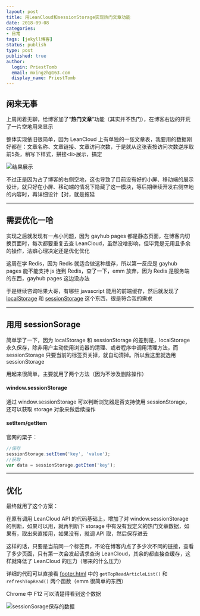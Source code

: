 ```yaml
---
layout: post
title: 用LeanCloud和sessionStorage实现热门文章功能
date: 2018-09-08
categories:
- 日常
tags: [jekyll博客]
status: publish
type: post
published: true
author:
  login: PriestTomb
  email: mxingzh@163.com
  display_name: PriestTomb
---
```


## 闲来无事

上周闲着无聊，给博客加了“**热门文章**”功能（其实并不热门），在博客右边的开荒了一片空地用来显示

整体实现依旧很简单，因为 LeanCloud 上有单独的一张文章表，我要用的数据刚好都在：文章名称、文章链接、文章访问次数，于是就从这张表按访问次数逆序取前5条，稍写下样式，拼接<li\>展示，搞定

![结果展示](http://oxujjb0ls.bkt.clouddn.com/image/%E7%83%AD%E9%97%A8%E6%96%87%E7%AB%A0/%E7%BB%93%E6%9E%9C%E5%B1%95%E7%A4%BA.jpg)

不过正是因为占了博客的右侧空地，这也导致了目前没有好的小屏、移动端的展示设计，就只好在小屏、移动端的情况下隐藏了这一模块，等后期继续开发右侧空地的内容时，再详细设计【对，就是拖延

---

## 需要优化一哈

实现之后就发现有一点小问题，因为 gayhub pages 都是静态页面，在博客内切换页面时，每次都要重复去查 LeanCloud，虽然没啥影响，但毕竟是无用且多余的操作，洁癖心理决定还是优化优化

这周在学 Redis，因为 Redis 就适合做这种缓存，所以第一反应是 gayhub pages 能不能支持 js 连到 Redis，查了一下，emm 放弃，因为 Redis 是服务端的东西，gayhub pages 这边没办法

于是继续咨询咕果大哥，有哪些 javascript 能用的前端缓存，然后就发现了 [localStorage](https://developer.mozilla.org/en-US/docs/Web/API/Window/localStorage) 和 [sessionStorage](https://developer.mozilla.org/en-US/docs/Web/API/Window/sessionStorage) 这个东西，很是符合我的需求

---

## 用用 sessionSorage

简单学了一下，因为 localStorage 和 sessionStorage 的差别是，localStorage 永久保存，除非用户主动使用浏览器的清理、或者程序中调用清理方法，而 sessionStorage 只要当前的标签页关掉，就自动清掉。所以我这里就选用 sessionStorage

用起来很简单，主要就用了两个方法（因为不涉及删除操作）

#### window.sessionStorage

通过 window.sessionStorage 可以判断浏览器是否支持使用 sessionStorage，还可以获取 storage 对象来做后续操作

#### setItem/getItem

官网的栗子：

```javascript
//保存
sessionStorage.setItem('key', 'value');
//获取
var data = sessionStorage.getItem('key');
```

---

## 优化

最终就用了这个方案：

在原有调用 LeanCloud API 的代码基础上，增加了对 window.sessionStorage 的判断，如果可以用，就再判断下 storage 中有没有我定义的热门文章数据，如果有，取出来直接用，如果没有，就调 API 取，然后保存进去

这样的话，只要是当前同一个标签页，不论在博客内点了多少次不同的链接，查看了多少页面，只有第一次会发起请求查询 LeanCloud，其余的都直接查缓存，这样就降低了 LeanCloud 的压力（哪来的什么压力）

详细的代码可以直接看 [footer.html](https://github.com/PriestTomb/PriestTomb.github.io/blob/master/_includes/footer.html) 中的 `getTopReadArticleList()` 和 `refreshTopRead()` 两个函数（emm 很简单的东西）

Chrome 中 F12 可以清楚得看到这个数据

![sessionSorage保存的数据](http://oxujjb0ls.bkt.clouddn.com/image/%E7%83%AD%E9%97%A8%E6%96%87%E7%AB%A0/%E6%9F%A5%E7%9C%8B%E4%BF%9D%E5%AD%98%E7%9A%84%E6%95%B0%E6%8D%AE.jpg)

